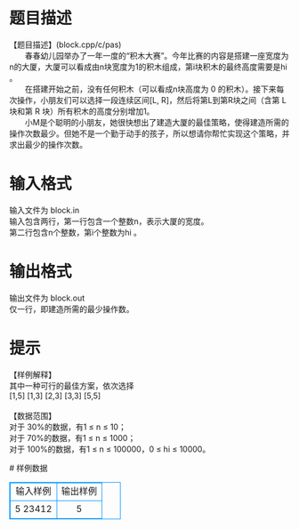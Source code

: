 # 

 
 # 题目描述 
<p>
【题目描述】(block.cpp/c/pas)<br>　　春春幼儿园举办了一年一度的“积木大赛”。今年比赛的内容是搭建一座宽度为n的大厦，大厦可以看成由n块宽度为1的积木组成，第i块积木的最终高度需要是hi 。<br>　　在搭建开始之前，没有任何积木（可以看成n块高度为 0 的积木）。接下来每次操作，小朋友们可以选择一段连续区间[L, R]，然后将第L到第R块之间（含第 L 块和第 R 块）所有积木的高度分别增加1。<br>　　小M是个聪明的小朋友，她很快想出了建造大厦的最佳策略，使得建造所需的操作次数最少。但她不是一个勤于动手的孩子，所以想请你帮忙实现这个策略，并求出最少的操作次数。<br></p> 

 
 # 输入格式 
<p>
输入文件为 block.in<br>输入包含两行，第一行包含一个整数n，表示大厦的宽度。<br>第二行包含n个整数，第i个整数为hi 。<br></p> 

 
 # 输出格式 
<p>
输出文件为 block.out<br>仅一行，即建造所需的最少操作数。<br></p> 

 
 # 提示 
<p>
【样例解释】<br>其中一种可行的最佳方案，依次选择<br>[1,5] [1,3] [2,3] [3,3] [5,5]<br><br>【数据范围】<br>对于 30%的数据，有1 ≤ n ≤ 10；<br>对于 70%的数据，有1 ≤ n ≤ 1000；<br>对于 100%的数据，有1 ≤ n ≤ 100000，0 ≤ hi ≤ 10000。<br></p> 
# 样例数据
<style>
        table,table tr th, table tr td { border:1px solid #0094ff; }
        table { width: 200px; min-height: 25px; line-height: 25px; text-align: center; border-collapse: collapse;}   
    </style>
<table>
	<tr>
		<td>输入样例</td>
		<td>输出样例</td>
	</tr>
<tr><td>5
23412
</td><td>5</td></tr></table>
